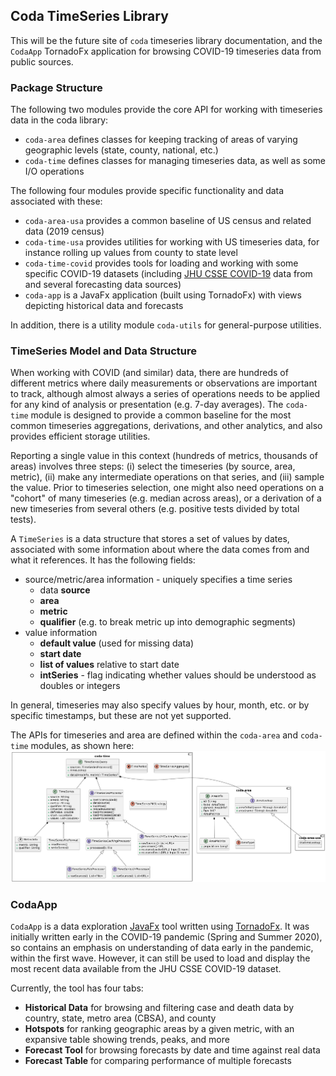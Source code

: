 ## Coda TimeSeries Library

This will be the future site of `coda` timeseries library documentation, and the `CodaApp` TornadoFx application for browsing COVID-19 timeseries data from public sources.

### Package Structure

The following two modules provide the core API for working with timeseries data in the coda library:

- `coda-area` defines classes for keeping tracking of areas of varying geographic levels (state, county, national, etc.)
- `coda-time` defines classes for managing timeseries data, as well as some I/O operations 

The following four modules provide specific functionality and data associated with these:

- `coda-area-usa` provides a common baseline of US census and related data (2019 census)
- `coda-time-usa` provides utilities for working with US timeseries data, for instance rolling up values from county to state level
- `coda-time-covid` provides tools for loading and working with some specific COVID-19 datasets (including [JHU CSSE COVID-19](https://github.com/CSSEGISandData/COVID-19) data from and several forecasting data sources)
- `coda-app` is a JavaFx application (built using TornadoFx) with views depicting historical data and forecasts

In addition, there is a utility module `coda-utils` for general-purpose utilities.

### TimeSeries Model and Data Structure
When working with COVID (and similar) data, there are hundreds of different metrics where daily measurements or observations are important to track, although almost always a series of operations needs to be applied for any kind of analysis or presentation (e.g. 7-day averages). The `coda-time` module is designed to provide a common baseline for the most common timeseries aggregations, derivations, and other analytics, and also provides efficient storage utilities.

Reporting a single value in this context (hundreds of metrics, thousands of areas) involves three steps: (i) select the timeseries (by source, area, metric), (ii) make any intermediate operations on that series, and (iii) sample the value. Prior to timeseries selection, one might also need operations on a "cohort" of many timeseries (e.g. median across areas), or a derivation of a new timeseries from several others (e.g. positive tests divided by total tests).

A ``TimeSeries`` is a data structure that stores a set of values by dates, associated with some information about where the data comes from and what it references. It has the following fields:

- source/metric/area information - uniquely specifies a time series
  - data **source**
  - **area**
  - **metric**
  - **qualifier** (e.g. to break metric up into demographic segments)
- value information
  - **default value** (used for missing data)
  - **start date**
  - **list of values** relative to start date
  - **intSeries** - flag indicating whether values should be understood as doubles or integers

In general, timeseries may also specify values by hour, month, etc. or by specific timestamps, but these are not yet supported.

The APIs for timeseries and area are defined within the `coda-area` and `coda-time` modules, as shown here:
![Coda Core Module UML](coda.png)

### CodaApp
`CodaApp` is a data exploration [JavaFx](https://openjfx.io/) tool written using [TornadoFx](https://tornadofx.io/). It was initially written early in the COVID-19 pandemic (Spring and Summer 2020), so contains an emphasis on understanding of data early in the pandemic, within the first wave. However, it can still be used to load and display the most recent data available from the JHU CSSE COVID-19 dataset.

Currently, the tool has four tabs:

- **Historical Data** for browsing and filtering case and death data by country, state, metro area (CBSA), and county
- **Hotspots** for ranking geographic areas by a given metric, with an expansive table showing trends, peaks, and more
- **Forecast Tool** for browsing forecasts by date and time against real data
- **Forecast Table** for comparing performance of multiple forecasts

